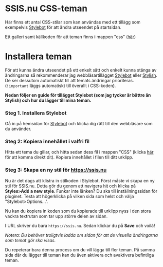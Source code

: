 # SSIS.nu CSS-teman

Här finns ett antal CSS-stilar som kan användas med ett tillägg som exempelvis [Stylebot](https://stylebot.dev/) för att ändra utseendet på startsidan.

Ett galleri samt källkoden för att teman finns i mappen "css" ([här](https://git.ssis.nu/20alse/ssis.nu-css-teman/-/tree/master/CSS))

# Installera teman

För att kunna ändra utseendet på ett enkelt sätt och enkelt kunna stänga av ändringarna så rekommenderar jag webbläsartillägget [Stylebot](https://stylebot.dev/) eller [Stylish](https://userstyles.org). De ser dessutom automatiskt till att temats ändringar prioriteras. (`!important` läggs automatiskt till överallt i CSS-koden).

**Nedan följer en guide för tillägget Stylebot (som jag tycker är bättre än Stylish) och hur du lägger till mina teman.**


### Steg 1. Installera Stylebot

Gå in på hemsidan för [Stylebot](https://stylebot.dev/) och klicka dig rätt till den webbläsare som du använder.


### Steg 2: Kopiera innehållet i valfri fil

Hitta ett tema du gillar, och hitta sedan dess fil i mappen "CSS" (klicka [här](https://git.ssis.nu/20alse/ssis.nu-css-teman/-/tree/master/CSS) för att komma direkt dit). Kopiera innehållet i filen till ditt urklipp.

### Steg 3: Skapa en ny stil för https://ssis.nu

Nu är det dags att klistra in stilkoden i Stylebot. Först måste vi skapa en ny stil för SSIS.nu. Detta gör du genom att navigera [hit](chrome-extension://oiaejidbmkiecgbjeifoejpgmdaleoha/options/index.html) och klicka på **Styles>Add a new style**. Funkar inte länken? Du ska till inställningssidan för pluginet. Testa att högerklicka på vilken sida som helst och välja "Stylebot>Options...".

Nu kan du kopiera in koden som du kopierade till urklipp nyss i den stora vackra textrutan som tar upp större delen av sidan.

I URL skriver du bara `https://ssis.nu`. Sedan klickar du på **Save** och voilá!

*Notera: Du behöver troligtvis ladda om sidan för att de visuella ändringarna som temat gör ska visas.*

Du repeterar bara denna process om du vill lägga till fler teman. På samma sida där du lägger till teman kan du även aktivera och avaktivera befintliga teman.

